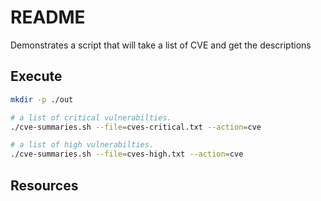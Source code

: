 # README
Demonstrates a script that will take a list of CVE and get the descriptions 

## Execute

```sh
mkdir -p ./out 

# a list of critical vulnerabilties.
./cve-summaries.sh --file=cves-critical.txt --action=cve 

# a list of high vulnerabilties.
./cve-summaries.sh --file=cves-high.txt --action=cve 

```


## Resources


